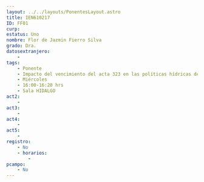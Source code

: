 ```yaml
---
layout: ../../layouts/PonentesLayout.astro
title: IEN610217
ID: FF01
curp: 
estatus: Uno
nombre: Flor de Jazmin Fierro Silva
grado: Dra.
datosextranjero:
    - 
tags:
    - Ponente
    - Impacto del vencimiento del acta 323 en las políticas hídricas de gestión binacional del río colorado
    - Miércoles
    - 16:00-16:20 hrs
    - Sala HIDALGO
act2: 
    - 
act3: 
    - 
act4: 
    - 
act5: 
    - 
registro:
    - No
    - horarios:
        -
pcampo:
    - No
---
```

